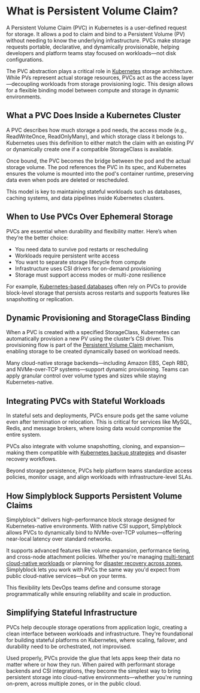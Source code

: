 # What is Persistent Volume Claim?

A Persistent Volume Claim (PVC) in Kubernetes is a user-defined request for storage. It allows a pod to claim and bind to a Persistent Volume (PV) without needing to know the underlying infrastructure. PVCs make storage requests portable, declarative, and dynamically provisionable, helping developers and platform teams stay focused on workloads—not disk configurations.

The PVC abstraction plays a critical role in [Kubernetes](https://en.wikipedia.org/wiki/Kubernetes) storage architecture. While PVs represent actual storage resources, PVCs act as the access layer—decoupling workloads from storage provisioning logic. This design allows for a flexible binding model between compute and storage in dynamic environments.

## What a PVC Does Inside a Kubernetes Cluster

A PVC describes how much storage a pod needs, the access mode (e.g., ReadWriteOnce, ReadOnlyMany), and which storage class it belongs to. Kubernetes uses this definition to either match the claim with an existing PV or dynamically create one if a compatible StorageClass is available.

Once bound, the PVC becomes the bridge between the pod and the actual storage volume. The pod references the PVC in its spec, and Kubernetes ensures the volume is mounted into the pod's container runtime, preserving data even when pods are deleted or rescheduled.

This model is key to maintaining stateful workloads such as databases, caching systems, and data pipelines inside Kubernetes clusters.

## When to Use PVCs Over Ephemeral Storage

PVCs are essential when durability and flexibility matter. Here’s when they’re the better choice:

- You need data to survive pod restarts or rescheduling  
- Workloads require persistent write access  
- You want to separate storage lifecycle from compute  
- Infrastructure uses CSI drivers for on-demand provisioning  
- Storage must support access modes or multi-zone resilience

For example, [Kubernetes-based databases](https://www.simplyblock.io/use-cases/database-on-kubernetes/) often rely on PVCs to provide block-level storage that persists across restarts and supports features like snapshotting or replication.

## Dynamic Provisioning and StorageClass Binding

When a PVC is created with a specified StorageClass, Kubernetes can automatically provision a new PV using the cluster’s CSI driver. This provisioning flow is part of the [Persistent Volume Claim](https://kubernetes.io/docs/concepts/storage/persistent-volumes/#persistentvolumeclaims) mechanism, enabling storage to be created dynamically based on workload needs.

Many cloud-native storage backends—including Amazon EBS, Ceph RBD, and NVMe-over-TCP systems—support dynamic provisioning. Teams can apply granular control over volume types and sizes while staying Kubernetes-native.

## Integrating PVCs with Stateful Workloads

In stateful sets and deployments, PVCs ensure pods get the same volume even after termination or relocation. This is critical for services like MySQL, Redis, and message brokers, where losing data would compromise the entire system.

PVCs also integrate with volume snapshotting, cloning, and expansion—making them compatible with [Kubernetes backup strategies](https://www.simplyblock.io/use-cases/kubernetes-backup/) and disaster recovery workflows.

Beyond storage persistence, PVCs help platform teams standardize access policies, monitor usage, and align workloads with infrastructure-level SLAs.

## How Simplyblock Supports Persistent Volume Claims

Simplyblock™ delivers high-performance block storage designed for Kubernetes-native environments. With native CSI support, Simplyblock allows PVCs to dynamically bind to NVMe-over-TCP volumes—offering near-local latency over standard networks.

It supports advanced features like volume expansion, performance tiering, and cross-node attachment policies. Whether you're managing [multi-tenant cloud-native workloads](https://www.simplyblock.io/use-cases/databases-as-a-service/) or planning for [disaster recovery across zones](https://www.simplyblock.io/use-cases/multi-availability-zone-disaster-recovery/), Simplyblock lets you work with PVCs the same way you'd expect from public cloud-native services—but on your terms.

This flexibility lets DevOps teams define and consume storage programmatically while ensuring reliability and scale in production.

## Simplifying Stateful Infrastructure

PVCs help decouple storage operations from application logic, creating a clean interface between workloads and infrastructure. They're foundational for building stateful platforms on Kubernetes, where scaling, failover, and durability need to be orchestrated, not improvised.

Used properly, PVCs provide the glue that lets apps keep their data no matter where or how they run. When paired with performant storage backends and CSI integrations, they become the simplest way to bring persistent storage into cloud-native environments—whether you're running on-prem, across multiple zones, or in the public cloud.
